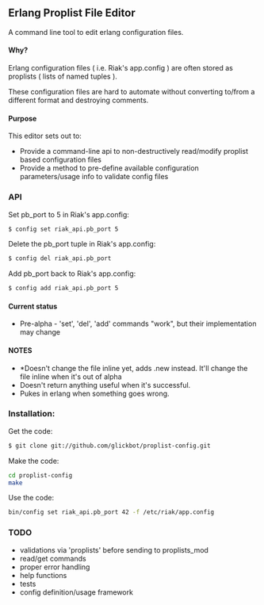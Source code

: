 ## Erlang Proplist File Editor
A command line tool to edit erlang configuration files.

#### Why?

Erlang configuration files ( i.e. Riak's app.config ) are often stored as proplists ( lists of named tuples ).

These configuration files are hard to automate without converting to/from a different format and destroying comments.

#### Purpose

This editor sets out to:
* Provide a command-line api to non-destructively read/modify proplist based configuration files
* Provide a method to pre-define available configuration parameters/usage info to validate config files

### API

Set pb_port to 5 in Riak's app.config:
``` bash
$ config set riak_api.pb_port 5
```
Delete the pb_port tuple in Riak's app.config:
``` bash
$ config del riak_api.pb_port
```
Add pb_port back to Riak's app.config:
``` bash
$ config add riak_api.pb_port 5
```

#### Current status
* Pre-alpha - 'set', 'del', 'add' commands "work", but their implementation may change

#### NOTES
* *Doesn't change the file inline yet, adds <filename>.new instead. It'll change the file inline when it's out of alpha
* Doesn't return anything useful when it's successful.
* Pukes in erlang when something goes wrong.

### Installation:
Get the code:
``` bash
$ git clone git://github.com/glickbot/proplist-config.git
```
Make the code:
``` bash
cd proplist-config
make
```
Use the code:
``` bash
bin/config set riak_api.pb_port 42 -f /etc/riak/app.config
```

### TODO
* validations via 'proplists' before sending to proplists_mod
* read/get commands
* proper error handling
* help functions
* tests
* config definition/usage framework
